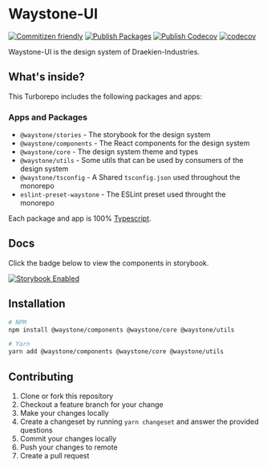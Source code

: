 # Waystone-UI

[![Commitizen friendly](https://img.shields.io/badge/commitizen-friendly-brightgreen.svg)](http://commitizen.github.io/cz-cli/)
[![Publish Packages](https://github.com/draekien-industries/waystone-ui/actions/workflows/release.yml/badge.svg)](https://github.com/draekien-industries/waystone-ui/actions/workflows/release.yml)
[![Publish Codecov](https://github.com/draekien-industries/waystone-ui/actions/workflows/coverage.yml/badge.svg)](https://github.com/draekien-industries/waystone-ui/actions/workflows/coverage.yml)
[![codecov](https://codecov.io/gh/draekien-industries/waystone-ui/branch/main/graph/badge.svg?token=FOEQJUVOY0)](https://codecov.io/gh/draekien-industries/waystone-ui)

Waystone-UI is the design system of Draekien-Industries.

## What's inside?

This Turborepo includes the following packages and apps:

### Apps and Packages

- `@waystone/stories` - The storybook for the design system
- `@waystone/components` - The React components for the design system
- `@waystone/core` - The design system theme and types
- `@waystone/utils` - Some utils that can be used by consumers of the design system
- `@waystone/tsconfig` - A Shared `tsconfig.json` used throughout the monorepo
- `eslint-preset-waystone` - The ESLint preset used throught the monorepo

Each package and app is 100% [Typescript](https://www.typescriptlang.org/).

## Docs

Click the badge below to view the components in storybook.

[![Storybook Enabled](https://raw.githubusercontent.com/storybooks/brand/master/badge/badge-storybook.svg)](https://main--63394994ddec8475ab8b00af.chromatic.com)

## Installation

```bash
# NPM
npm install @waystone/components @waystone/core @waystone/utils

# Yarn
yarn add @waystone/components @waystone/core @waystone/utils
```

## Contributing

1. Clone or fork this repository
2. Checkout a feature branch for your change
3. Make your changes locally
4. Create a changeset by running `yarn changeset` and answer the provided questions
5. Commit your changes locally
6. Push your changes to remote
7. Create a pull request
